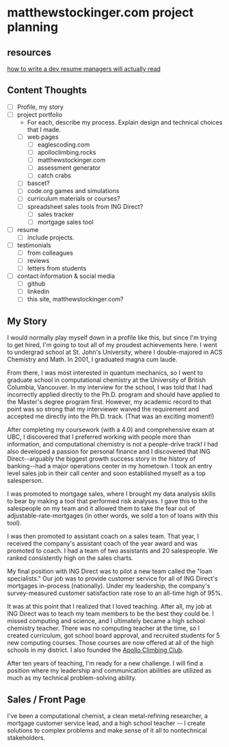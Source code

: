 # matthewstockinger.com project planning

## resources

[how to write a dev resume managers will actually read](https://www.freecodecamp.org/news/how-to-write-a-resume-that-works/)

## Content Thoughts
- [ ] Profile, my story
- [ ] project portfolio
    - For each, describe my process.  Explain design and technical choices that I made.
    - [ ] web pages
        - [ ] eaglescoding.com
        - [ ] apolloclimbing.rocks
        - [ ] matthewstockinger.com
        - [ ] assessment generator
        - [ ] catch crabs
    - [ ] bascet?
    - [ ] code.org games and simulations
    - [ ] curriculum materials or courses?
    - [ ] spreadsheet sales tools from ING Direct?
        - [ ] sales tracker
        - [ ] mortgage sales tool
- [ ] resume
    - [ ] include projects.
- [ ] testimonials
    - [ ] from colleagues
    - [ ] reviews
    - [ ] letters from students
- [ ] contact information & social media
    - [ ] github
    - [ ] linkedin
    - [ ] this site, matthewstockinger.com?

## My Story
I would normally play myself down in a profile like this, but since I'm trying to get hired, I'm going to tout all of my proudest achievements here. I went to undergrad school at St. John's University, where I double-majored in ACS Chemistry and Math.  In 2001, I graduated magna cum laude.

From there, I was most interested in quantum mechanics, so I went to graduate school in computational chemistry at the University of British Columbia, Vancouver.  In my interview for the school, I was told that I had incorrectly applied directly to the Ph.D. program and should have applied to the Master's degree program first.  However, my academic record to that point was so strong that my interviewer waived the requirement and accepted me directly into the Ph.D. track.  (That was an exciting moment!)

After completing my coursework (with a 4.0) and comprehensive exam at UBC, I discovered that I preferred working with people more than information, and computational chemistry is not a people-drive track!  I had also developed a passion for personal finance and I discovered that ING Direct--arguably the biggest growth success story in the history of banking--had a major operations center in my hometown.  I took an entry level sales job in their call center and soon established myself as a top salesperson.

I was promoted to mortgage sales, where I brought my data analysis skills to bear by making a tool that performed risk analyses.  I gave this to the salespeople on my team and it allowed them to take the fear out of adjustable-rate-mortgages (in other words, we sold a ton of loans with this tool).

I was then promoted to assistant coach on a sales team.  That year, I received the company's assistant coach of the year award and was promoted to coach.  I had a team of two assistants and 20 salespeople.  We ranked consistently high on the sales charts.

My final position with ING Direct was to pilot a new team called the "loan specialists."  Our job was to provide customer service for all of ING Direct's mortgages in-process (nationally).  Under my leadership, the company's survey-measured customer satisfaction rate rose to an all-time high of 95%.

It was at this point that I realized that I loved teaching.  After all, my job at ING Direct was to teach my team members to be the best they could be.  I missed computing and science, and I ultimately became a high school chemistry teacher.  There was no computing teacher at the time, so I created curriculum, got school board approval, and recruited students for 5 new computing courses.  Those courses are now offered at all of the high schools in my district.  I also founded the [Apollo Climbing Club](https://apolloclimbing.rocks).

After ten years of teaching, I'm ready for a new challenge. I will find a position where my leadership and communication abilities are utilized as much as my technical problem-solving ability.

## Sales / Front Page

I've been a computational chemist, a clean metal-refining researcher, a mortgage customer service lead, and a high school teacher -- I create solutions to complex problems and make sense of it all to nontechnical stakeholders.